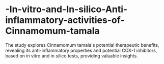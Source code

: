 # -In-vitro-and-In-silico-Anti-inflammatory-activities-of-Cinnamomum-tamala
The study explores Cinnamomum tamala's potential therapeutic benefits, revealing its anti-inflammatory properties and potential COX-1 inhibitors, based on in vitro and in silico tests, providing valuable insights.
